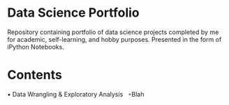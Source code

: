 # Data Science Portfolio

Repository containing portfolio of data science projects completed by me for academic, self-learning, and hobby purposes. Presented in the form of iPython Notebooks.

# Contents

• Data Wrangling & Exploratory Analysis
  
  ◦Blah
